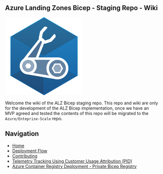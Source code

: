 <!-- markdownlint-disable -->
## Azure Landing Zones Bicep - Staging Repo - Wiki
<!-- markdownlint-restore -->

![Bicep Logo](media/bicep-logo.png)

Welcome the wiki of the ALZ Bicep staging repo. This repo and wiki are only for the development of the ALZ Bicep implementation, once we have an MVP agreed and tested the contents of this repo will be migrated to the `Azure/Enteprise-Scale` repo.

## Navigation

* [Home][wiki_home]
* [Deployment Flow][wiki_deployment_flow]
* [Contributing][wiki_contributing]
* [Telemetry Tracking Using Customer Usage Attribution (PID)][wiki_cuaid]
* [Azure Container Registry Deployment - Private Bicep Registry][wiki_acrdeploy]


 [//]: # (************************)
 [//]: # (INSERT LINK LABELS BELOW)
 [//]: # (************************)

<!--
The following link references should be copied from `_sidebar.md` in the `./docs/wiki/` folder.
Replace `./` with `https://github.com/Azure/terraform-azurerm-caf-enterprise-scale/wiki/` when copying to here.
-->

[wiki_home]:                                  https://github.com/Azure/ALZ-Bicep/wiki/home "Wiki - Home"
[wiki_deployment_flow]:                            https://github.com/Azure/ALZ-Bicep/wiki/DeploymentFlow "Wiki - Deployment Flow"
[wiki_contributing]:                          https://github.com/Azure/ALZ-Bicep/wiki/Contributing "Wiki - Contributing"
[wiki_acrdeploy]:                          https://github.com/Azure/ALZ-Bicep/wiki/ACRDeployment "Wiki - Private Bicep Registry"
[wiki_cuaid]:                          https://github.com/Azure/ALZ-Bicep/wiki/CustomerUsage "Wiki - Telemetry Usage ID"